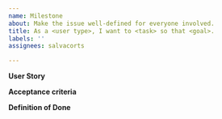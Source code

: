 ```yaml
---
name: Milestone
about: Make the issue well-defined for everyone involved.
title: As a <user type>, I want to <task> so that <goal>.
labels: ''
assignees: salvacorts

---
```


**User Story**

**Acceptance criteria**

**Definition of Done**
